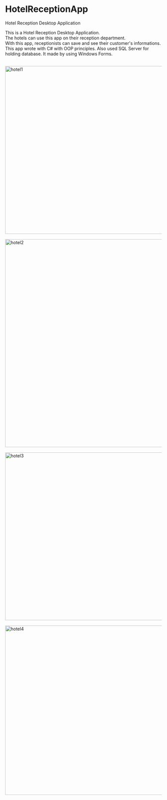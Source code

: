 # HotelReceptionApp
Hotel Reception Desktop Application

This is a Hotel Reception Desktop Application. <br/>
The hotels can use this app on their reception department. <br/>
With this app, receptionists can save and see their customer's informations. <br/>
This app wrote with C# with OOP principles. Also used SQL Server for holding database. It made by using Windows Forms.
<br/> <br/>

<img width="539" alt="hotel1" src="https://github.com/fyzkc/HotelReceptionApp/assets/69869122/3fa1d590-27dd-4521-8bf7-a5e6dd4e9430">
<br/> <br/>
<img width="668" alt="hotel2" src="https://github.com/fyzkc/HotelReceptionApp/assets/69869122/7983ab68-ad73-497d-8399-f818ba3889fb">
<br/><br/>
<img width="539" alt="hotel3" src="https://github.com/fyzkc/HotelReceptionApp/assets/69869122/2958e8f8-b683-4fdc-aa54-2420aaf0426f">
<br/><br/>
<img width="544" alt="hotel4" src="https://github.com/fyzkc/HotelReceptionApp/assets/69869122/0d0768b2-493e-4161-af52-ee8a48461b47">
